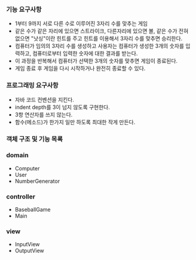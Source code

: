 ### **기능 요구사항**

- 1부터 9까지 서로 다른 수로 이루어진 3자리 수를 맞추는 게임
- 같은 수가 같은 자리에 있으면 스트라이크, 다른자리에 있으면 볼, 같은 수가 전혀 없으면 "낫싱"이란 힌트를 주고 힌트를 이용해서 3자리 수를 맞추면 승리한다.
- 컴퓨터가 임의의 3자리 수를 생성하고 사용자는 컴퓨터가 생성한 3개의 숫자를 입력하고, 컴퓨터로부터 입력한 숫자에 대한 결과를 받는다.
- 이 과정을 반복해서 컴퓨터가 선택한 3개의 숫자를 맞추면 게임이 종료된다.
- 게임 종료 후 게임을 다시 시작하거나 완전히 종료할 수 있다.

### 프로그래밍 요구사항

- 자바 코드 컨벤션을 지킨다.
- indent depth를 3이 넘지 않도록 구현한다.
- 3항 연산자를 쓰지 않는다.
- 함수(메소드)가 한가지 일만 하도록 최대한 작게 만든다.

### 객체 구조 및 기능 목록
### domain
- Computer
- User
- NumberGenerator

### controller
- BaseballGame
- Main

### view
- InputView
- OutputView
